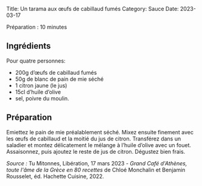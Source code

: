 Title: Un tarama aux œufs de cabillaud fumés 
Category: Sauce
Date: 2023-03-17

Préparation : 10 minutes

## Ingrédients

Pour quatre personnes:

* 200g d’œufs de cabillaud fumés
* 50g de blanc de pain de mie séché
* 1 citron jaune (le jus)
* 15cl d’huile d’olive
* sel, poivre du moulin.

## Préparation

Emiettez le pain de mie préalablement séché. Mixez ensuite finement avec les œufs de cabillaud et la moitié
du jus de citron. Transférez dans un saladier et montez délicatement le mélange à l’huile d’olive
avec un fouet. Assaisonnez, puis ajoutez le reste de jus de citron. Dégustez bien frais.

*Source :* Tu Mitonnes, Libération, 17 mars 2023 - *Grand Café d'Athènes, toute l'âme de la Grèce en 80 recettes*
de Chloé Monchalin et Benjamin Rousselet, éd. Hachette Cuisine, 2022.
